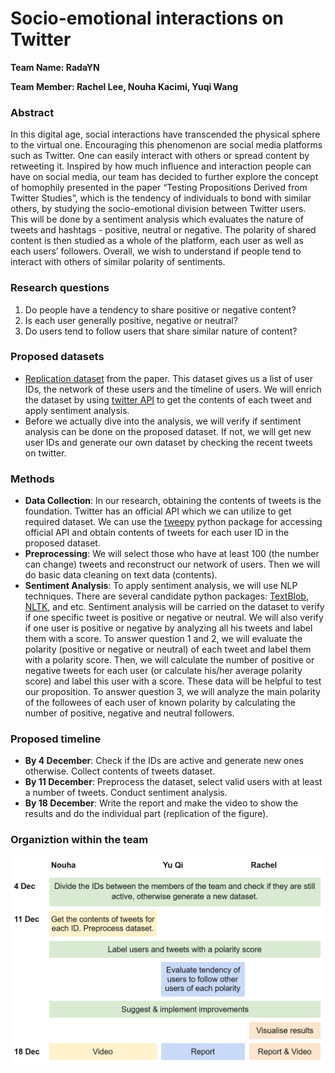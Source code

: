 # Socio-emotional interactions on Twitter #

**Team Name: RadaYN**

**Team Member: Rachel Lee, Nouha Kacimi, Yuqi Wang**

### Abstract ###
In this digital age, social interactions have transcended the physical sphere to the virtual one. Encouraging this phenomenon are social media platforms such as Twitter. One can easily interact with others or spread content by retweeting it. Inspired by how much influence and interaction people can have on social media, our team has decided to further explore the concept of homophily presented in the paper “Testing Propositions Derived from Twitter Studies”, which is the tendency of individuals to bond with similar others, by studying the socio-emotional division between Twitter users. This will be done by a sentiment analysis which evaluates the nature of tweets and hashtags - positive, neutral or negative. The polarity of shared content is then studied as a whole of the platform, each user as well as each users’ followers. Overall, we wish to understand if people tend to interact with others of similar polarity of sentiments.
### Research questions ###
1. Do people have a tendency to share positive or negative content?
2. Is each user generally positive, negative or neutral? 
3. Do users tend to follow users that share similar nature of content?
### Proposed datasets ###
- [Replication dataset](https://dataverse.harvard.edu/dataset.xhtml?persistentId=doi:10.7910/DVN/L1MJZ6) from the paper. This dataset gives us a list of user IDs, the network of these users and the timeline of users. We will enrich the dataset by using [twitter API](https://developer.twitter.com/en/docs/twitter-api) to get the contents of each tweet and apply sentiment analysis.
- Before we actually dive into the analysis, we will verify if sentiment analysis can be done on the proposed dataset. If not, we will get new user IDs and generate our own dataset by checking the recent tweets on twitter.
### Methods ###
- **Data Collection**: In our research, obtaining the contents of tweets is the foundation. Twitter has an official API which we can utilize to get required dataset. We can use the [tweepy](https://www.tweepy.org/) python package for accessing official API and obtain contents of tweets for each user ID in the proposed dataset.
- **Preprocessing**: We will select those who have at least 100 (the number can change) tweets and reconstruct our network of users. Then we will do basic data cleaning on text data (contents). 
- **Sentiment Analysis**: To apply sentiment analysis, we will use NLP techniques. There are several candidate python packages: [TextBlob](https://textblob.readthedocs.io/en/dev/), [NLTK](https://www.nltk.org/), and etc. Sentiment analysis will be carried on the dataset to verify if one specific tweet is positive or negative or neutral. We will also verify if one user is positive or negative by analyzing all his tweets and label them with a score. To answer question 1 and 2, we will evaluate the polarity (positive or negative or neutral) of each tweet and label them with a polarity score. Then, we will calculate the number of positive or negative tweets for each user (or calculate his/her average polarity score) and label this user with a score. These data will be helpful to test our proposition. To answer question 3, we will analyze the main polarity of the followees of each user of known polarity by calculating the number of positive, negative and neutral followers.
### Proposed timeline ###
- **By 4 December**: Check if the IDs are active and generate new ones otherwise. Collect contents of tweets dataset.
- **By 11 December**: Preprocess the dataset, select valid users with at least a number of tweets. Conduct sentiment analysis.
- **By 18 December**: Write the report and make the video to show the results and do the individual part (replication of the figure).
### Organiztion within the team ###
![](https://github.com/epfl-ada/ada-2020-project-milestone-p3-p3_radayn/blob/master/organization.PNG?raw=True)